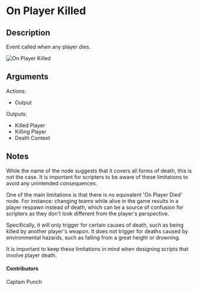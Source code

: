 # On Player Killed

## Description

Event called when any player dies.

![On Player Killed](../../.gitbook/assets/images/scripting/events-players/onplayerkilled.png)

## Arguments

Actions:

- Output

Outputs:

- Killed Player
- Killing Player
- Death Context

## Notes

While the name of the node suggests that it covers all forms of death, this is not the case. It is important for scripters to be aware of these limitations to avoid any unintended consequences.

One of the main limitations is that there is no equivalent 'On Player Died' node. For instance: changing teams while alive in the game results in a player respawn instead of death, which can be a source of confusion for scripters as they don't look different from the player's perspective.

Specifically, it will only trigger for certain causes of death, such as being killed by another player's weapon. It does not trigger for deaths caused by environmental hazards, such as falling from a great height or drowning.

It is important to keep these limitations in mind when designing scripts that involve player death.

#### Contributors
Captain Punch